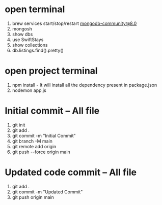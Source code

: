 # open terminal
1. brew services start/stop/restart mongodb-community@8.0
2. mongosh
3. show dbs
4. use SwiftStays
5. show collections
6. db.listings.find().pretty()

# open project terminal
1. npm install - It will install all the dependency present in package.json
2. nodemon app.js

# Initial commit – All file
1. git init
2. git add .
3. git commit -m "Initial Commit"
4. git branch -M main
5. git remote add origin <your-repo-URL>
6. git push --force origin main

# Updated code commit – All file
1. git add .
2. git commit -m "Updated Commit"
3. git push origin main